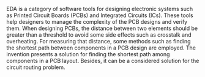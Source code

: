EDA is a category of software tools for designing electronic systems such as Printed Circuit Boards (PCBs) and Integrated Circuits (ICs). These tools help designers to manage the complexity of the PCB designs and verify them. When designing PCBs, the distance between two elements should be greater than a threshold to avoid some side effects such as crosstalk and overheating. For measuring that distance, some methods such as finding the shortest path between components in a PCB design are employed. The invention presents a solution for finding the shortest path among components in a PCB layout. Besides, it can be a considered solution for the circuit routing problem.
